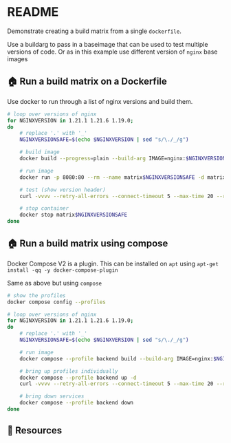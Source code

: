 # README

Demonstrate creating a build matrix from a single `dockerfile`.

Use a buildarg to pass in a baseimage that can be used to test multiple versions of code.  Or as in this example use different version of `nginx` base images  

## 🏠 Run a build matrix on a Dockerfile

Use docker to run through a list of nginx versions and build them.  

```sh
# loop over versions of nginx
for NGINXVERSION in 1.21.1 1.21.6 1.19.0; 
do
    # replace '.' with '_'
    NGINXVERSIONSAFE=$(echo $NGINXVERSION | sed "s/\./_/g")  

    # build image
    docker build --progress=plain --build-arg IMAGE=nginx:$NGINXVERSION --no-cache -t matrix$NGINXVERSIONSAFE .

    # run image
    docker run -p 8080:80 --rm --name matrix$NGINXVERSIONSAFE -d matrix$NGINXVERSIONSAFE 

    # test (show version header)
    curl -vvvv --retry-all-errors --connect-timeout 5 --max-time 20 --retry 5 --retry-delay 0 --retry-max-time 40 -Is http://0.0.0.0:8080 | grep Server: 

    # stop container
    docker stop matrix$NGINXVERSIONSAFE
done
```

## 🏠 Run a build matrix using compose

Docker Compose V2 is a plugin.  This can be installed on `apt` using `apt-get install -qq -y docker-compose-plugin`  

Same as above but using `compose`  

```sh
# show the profiles
docker compose config --profiles  

# loop over versions of nginx
for NGINXVERSION in 1.21.1 1.21.6 1.19.0; 
do
    # replace '.' with '_'
    NGINXVERSIONSAFE=$(echo $NGINXVERSION | sed "s/\./_/g")  

    # run image
    docker compose --profile backend build --build-arg IMAGE=nginx:$NGINXVERSION

    # bring up profiles individually
    docker compose --profile backend up -d 
    curl -vvvv --retry-all-errors --connect-timeout 5 --max-time 20 --retry 5 --retry-delay 0 --retry-max-time 40 -Is http://0.0.0.0:8080 | grep Server:

    # bring down services  
    docker compose --profile backend down 
done
```

## 👀 Resources
